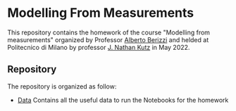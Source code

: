 # Modelling From Measurements

This repository contains the homework of the course "Modelling from measurements" organized by Professor [Alberto Berizzi](https://www4.ceda.polimi.it/manifesti/manifesti/controller/ricerche/RicercaPerDocentiPublic.do?evn_didattica=evento&k_doc=14853&polij_device_category=DESKTOP&__pj0=0&__pj1=161107224bf5e306682c8834e636702f) and helded at Politecnico di Milano by professor [J. Nathan Kutz](https://faculty.washington.edu/kutz/) in May 2022.

## Repository

The repository is organized as follow:

- [Data](Data/)
    Contains all the useful data to run the Notebooks for the homework